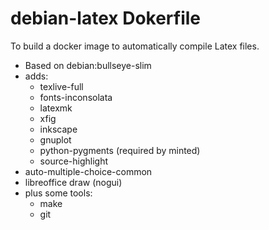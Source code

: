 # debian-latex Dokerfile

To build a docker image to automatically compile Latex files.

- Based on debian:bullseye-slim
- adds:
   * texlive-full
   * fonts-inconsolata
   * latexmk
   * xfig
   * inkscape
   * gnuplot
   * python-pygments (required by minted)
   * source-highlight
- auto-multiple-choice-common
- libreoffice draw (nogui)
- plus some tools:
   * make
   * git
